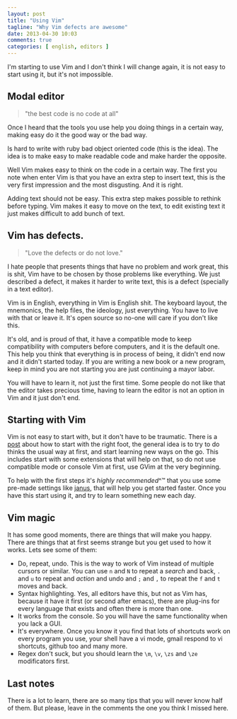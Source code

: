 ```yaml
---
layout: post
title: "Using Vim"
tagline: "Why Vim defects are awesome"
date: 2013-04-30 10:03
comments: true
categories: [ english, editors ]
---
```


I'm starting to use Vim and I don't think I will change again, it is not
easy to start using it, but it's not impossible.

## Modal editor ##

> "the best code is no code at all"

Once I heard that the tools you use help you doing things in a certain
way, making easy do it the good way or the bad way.

Is hard to write with ruby bad object oriented code (this is the idea).
The idea is to make easy to make readable code and make harder the
opposite.

Well Vim makes easy to think on the code in a certain way. The first you
note when enter Vim is that you have an extra step to insert text, this
is the very first impression and the most disgusting. And it is right.

Adding text should not be easy. This extra step makes possible to
rethink before typing. Vim makes it easy to move on the text, to edit
existing text it just makes difficult to add bunch of text.

<!--more-->

## Vim has defects. ##

> "Love the defects or do not love."

I hate people that presents things that have no problem and work great,
this is shit, Vim have to be chosen by those problems like everything.
We just described a defect, it makes it harder to write text, this is a
defect (specially in a text editor).

Vim is in English, everything in Vim is English shit. The keyboard
layout, the mnemonics, the help files, the ideology, just everything.
You have to live with that or leave it. It's open source so no-one will
care if you don't like this.

It's old, and is proud of that, it have a compatible mode to keep
compatibility with computers before computers, and it is the default
one. This help you think that everything is in process of being, it
didn't end now and it didn't started today. If you are writing a new
book or a new program, keep in mind you are not starting you are just
continuing a mayor labor.

You will have to learn it, not just the first time. Some people do not
like that the editor takes precious time, having to learn the editor is
not an option in Vim and it just don't end.

## Starting with Vim ##

Vim is not easy to start with, but it don't have to be traumatic. There
is a [post][katz] about how to start with the right foot, the general
idea is to try to do thinks the usual way at first, and start learning
new ways on the go. This includes start with some extensions that will
help on that, so do not use compatible mode or console Vim at first, use
GVim at the very beginning.

To help with the first steps it's *highly recommended*^&trade; that
you use some pre-made settings like [janus][janus], that will help you
get started faster. Once you have this start using it, and try to learn
something new each day.

## Vim magic ##

It has some good moments, there are things that will make you happy.
There are things that at first seems strange but you get used to how it
works. Lets see some of them:

- Do, repeat, undo. This is the way to work of Vim instead of multiple
  cursors or similar. You can use `n` and `N` to repeat a *search* and
  back, `.` and `u` to repeat and *action* and undo and `;` and `,` to
  repeat the `f` and `t` moves and back.
- Syntax highlighting. Yes, all editors have this, but not as Vim has,
  because it have it first (or second after emacs), there are plug-ins
  for every language that exists and often there is more than one.
- It works from the console. So you will have the same functionality
  when you lack a GUI.
- It's everywhere. Once you know it you find that lots of shortcuts work
  on every program you use, your shell have a vi mode, gmail respond to
  vi shortcuts, github too and many more.
- Regex don't suck, but you should learn the `\m`, `\v`, `\zs` and `\ze`
  modificators first.

## Last notes ##

There is a lot to learn, there are so many tips that you will never know
half of them. But please, leave in the comments the one you think I
missed here.

  [katz]: http://yehudakatz.com/2010/07/29/everyone-who-tried-to-convince-me-to-use-vim-was-wrong/

  [janus]: https://github.com/carlhuda/janus/
